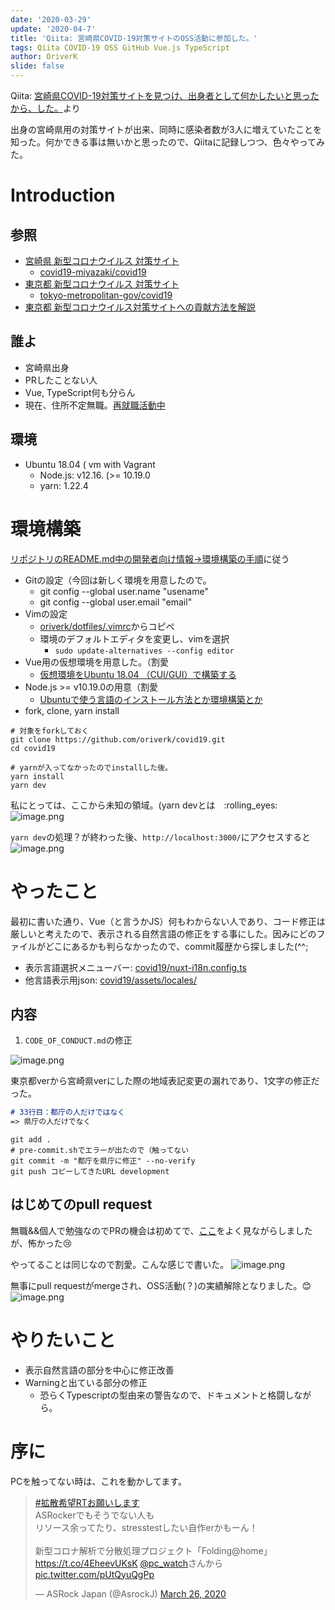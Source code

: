 ```yaml
---
date: '2020-03-29'
update: '2020-04-7'
title: 'Qiita: 宮崎県COVID-19対策サイトのOSS活動に参加した。'
tags: Qiita COVID-19 OSS GitHub Vue.js TypeScript
author: OriverK
slide: false
---
```


Qiita: [宮崎県COVID-19対策サイトを見つけ、出身者として何かしたいと思ったから、した。](https://qiita.com/OriverK/items/91429a32e6a8c191a1a6)より

出身の宮崎県用の対策サイトが出来、同時に感染者数が3人に増えていたことを知った。何かできる事は無いかと思ったので、Qiitaに記録しつつ、色々やってみた。

# Introduction
## 参照
- [宮崎県 新型コロナウイルス 対策サイト](https://covid19-miyazaki.netlify.com/)
    - [covid19-miyazaki/covid19](https://github.com/covid19-miyazaki/covid19)
- [東京都 新型コロナウイルス 対策サイト](https://stopcovid19.metro.tokyo.lg.jp/)
    - [tokyo-metropolitan-gov/covid19](https://github.com/tokyo-metropolitan-gov/covid19)
- [東京都 新型コロナウイルス対策サイトへの貢献方法を解説](https://qiita.com/FPC_COMMUNITY/items/b9cc072813dc2231b2b2)

## 誰よ
- 宮崎県出身
- PRしたことない人
- Vue, TypeScript何も分らん
- 現在、住所不定無職。[再就職活動中](https://oriverk.github.io/)

## 環境
- Ubuntu 18.04 ( vm with Vagrant
    - Node.js: v12.16. (>= 10.19.0
    - yarn: 1.22.4

# 環境構築
[リポジトリのREADME.md中の開発者向け情報->環境構築の手順](https://github.com/covid19-miyazaki/covid19#%E7%92%B0%E5%A2%83%E6%A7%8B%E7%AF%89%E3%81%AE%E6%89%8B%E9%A0%86)に従う

- Gitの設定（今回は新しく環境を用意したので。
    - git config --global user.name "usename"
    - git config --global user.email "email"
- Vimの設定
    - [oriverk/dotfiles/.vimrc](https://github.com/oriverk/dotfiles/blob/master/init.vim)からコピペ
    - 環境のデフォルトエディタを変更し、vimを選択
        - `sudo update-alternatives --config editor`
- Vue用の仮想環境を用意した。（割愛
    - [仮想環境をUbuntu 18.04 （CUI/GUI）で構築する](https://qiita.com/OriverK/items/115c0c4d3c25c89327bc)
- Node.js >= v10.19.0の用意（割愛
    - [Ubuntuで使う言語のインストール方法とか環境構築とか](https://qiita.com/OriverK/items/9da9facc9d8007146e73#nodejs)
- fork, clone, yarn install

```sh:terminal
# 対象をforkしておく
git clone https://github.com/oriverk/covid19.git
cd covid19
```
```sh:terminal
# yarnが入ってなかったのでinstallした後。
yarn install
yarn dev
```
私にとっては、ここから未知の領域。(yarn devとは　:rolling_eyes:
![image.png](https://qiita-image-store.s3.ap-northeast-1.amazonaws.com/0/294402/6653f1e1-1d26-bf15-08f4-8117f8a858ac.png)

`yarn dev`の処理？が終わった後、`http://localhost:3000/`にアクセスすると
![image.png](https://qiita-image-store.s3.ap-northeast-1.amazonaws.com/0/294402/65ea01cb-612c-e921-86f3-e359157d9d55.png)

# やったこと
最初に書いた通り、Vue（と言うかJS）何もわからない人であり、コード修正は厳しいと考えたので、表示される自然言語の修正をする事にした。因みにどのファイルがどこにあるかも判らなかったので、commit履歴から探しました(^^;

- 表示言語選択メニューバー: [covid19/nuxt-i18n.config.ts](https://github.com/covid19-miyazaki/covid19/blob/development/nuxt-i18n.config.ts)
- 他言語表示用json: [covid19/assets/locales/](https://github.com/covid19-miyazaki/covid19/tree/development/assets/locales)

## 内容
1. `CODE_OF_CONDUCT.md`の修正

![image.png](https://qiita-image-store.s3.ap-northeast-1.amazonaws.com/0/294402/62b9eb72-9bb9-4b62-0508-d872ddeb44b3.png)

東京都verから宮崎県verにした際の地域表記変更の漏れであり、1文字の修正だった。

```CODE_OF_CONDUCT.md
# 33行目：都庁の人だけではなく
=> 県庁の人だけでなく
```
```sh:terminal
git add .
# pre-commit.shでエラーが出たので（触ってない
git commit -m "都庁を県庁に修正" --no-verify
git push コピーしてきたURL development
```
## はじめてのpull request
無職&&個人で勉強なのでPRの機会は初めてで、[ここ](https://qiita.com/FPC_COMMUNITY/items/b9cc072813dc2231b2b2#%E3%83%97%E3%83%AB%E3%83%AA%E3%82%AF%E3%82%A8%E3%82%B9%E3%83%88%E3%82%92%E9%80%81%E3%82%8B)をよく見ながらしましたが、怖かった:cry:

やってることは同じなので割愛。こんな感じで書いた。
![image.png](https://qiita-image-store.s3.ap-northeast-1.amazonaws.com/0/294402/294956b2-0ffd-b8da-4521-d8a5aa204135.png)

無事にpull requestがmergeされ、OSS活動(？)の実績解除となりました。:blush:
![image.png](https://qiita-image-store.s3.ap-northeast-1.amazonaws.com/0/294402/c3bd5f76-5a1b-f094-f393-eda9e4c8eaa8.png)

# やりたいこと
- 表示自然言語の部分を中心に修正改善
- Warningと出ている部分の修正
  - 恐らくTypescriptの型由来の警告なので、ドキュメントと格闘しながら。

# 序に
PCを触ってない時は、これを動かしてます。

<blockquote class="twitter-tweet"><p lang="ja" dir="ltr"><a href="https://twitter.com/hashtag/%E6%8B%A1%E6%95%A3%E5%B8%8C%E6%9C%9BRT%E3%81%8A%E9%A1%98%E3%81%84%E3%81%97%E3%81%BE%E3%81%99?src=hash&amp;ref_src=twsrc%5Etfw">#拡散希望RTお願いします</a> <br>ASRockerでもそうでない人も<br>リソース余ってたり、stresstestしたい自作erかもーん！<br><br>新型コロナ解析で分散処理プロジェクト「Folding@home」<a href="https://t.co/4EheevUKsK">https://t.co/4EheevUKsK</a> <a href="https://twitter.com/pc_watch?ref_src=twsrc%5Etfw">@pc_watch</a>さんから <a href="https://t.co/pUtQyuQgPp">pic.twitter.com/pUtQyuQgPp</a></p>&mdash; ASRock Japan (@AsrockJ) <a href="https://twitter.com/AsrockJ/status/1243107649094184960?ref_src=twsrc%5Etfw">March 26, 2020</a></blockquote> <script async src="https://platform.twitter.com/widgets.js" charset="utf-8"></script>

